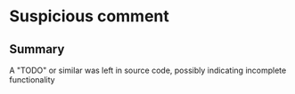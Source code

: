 # Suspicious comment

## Summary

A "TODO" or similar was left in source code, possibly indicating incomplete
functionality

